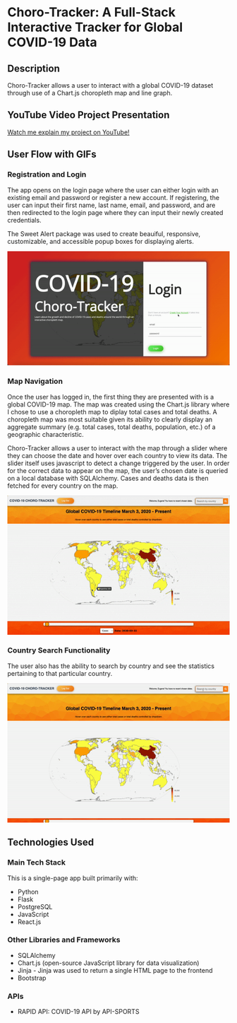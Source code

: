 # Choro-Tracker: A Full-Stack Interactive Tracker for Global COVID-19 Data
## Description
Choro-Tracker allows a user to interact with a global COVID-19 dataset through use of a Chart.js choropleth map and line graph.
## YouTube Video Project Presentation
[Watch me explain my project on YouTube!](https://www.youtube.com/watch?v=H0DfmBLnnho&ab_channel=FernandaP%C3%A9rezGuti%C3%A9rrez)
## User Flow with GIFs
### Registration and Login
The app opens on the login page where the user can either login with an existing email and password or register a new account. If registering, the user can  input their first name, last name, email, and password, and are then redirected to the login page where they can input their newly created credentials.

The Sweet Alert package was used to create beauiful, responsive, customizable, and accessible popup boxes for displaying alerts.

![](covid_project_register_login.gif)

### Map Navigation
Once the user has logged in, the first thing they are presented with is a global COVID-19 map. The map was created using the Chart.js library where I chose to use a choropleth map to diplay total cases and total deaths. A choropleth map was most suitable given its ability to clearly display an aggregate summary (e.g. total cases, total deaths, population, etc.) of a geographic characteristic.

Choro-Tracker allows a user to interact with the map through a slider where they can choose the date and hover over each country to view its data. The slider itself uses javascript to detect a change triggered by the user. In order for the correct data to appear on the map, the user’s chosen date is queried on a local database with SQLAlchemy. Cases and deaths data is then fetched for every country on the map. 

![](covid_project_map_navigation.gif)

### Country Search Functionality
The user also has the ability to search by country and see the statistics pertaining to that particular country.

![](covid_project_search_functionality.gif)

## Technologies Used
### Main Tech Stack
This is a single-page app built primarily with:

* Python
* Flask
* PostgreSQL
* JavaScript
* React.js

### Other Libraries and Frameworks

* SQLAlchemy
* Chart.js (open-source JavaScript library for data visualization)
* Jinja - Jinja was used to return a single HTML page to the frontend
* Bootstrap

### APIs

* RAPID API: COVID-19 API by API-SPORTS

